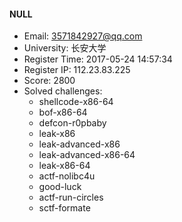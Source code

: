 #### NULL  

* Email: 3571842927@qq.com  
* University: 长安大学  
* Register Time: 2017-05-24 14:57:34  
* Register IP: 112.23.83.225  
* Score: 2800  
* Solved challenges: 
  * shellcode-x86-64  
  * bof-x86-64  
  * defcon-r0pbaby  
  * leak-x86  
  * leak-advanced-x86  
  * leak-advanced-x86-64  
  * leak-x86-64  
  * actf-nolibc4u  
  * good-luck  
  * actf-run-circles  
  * sctf-formate  
